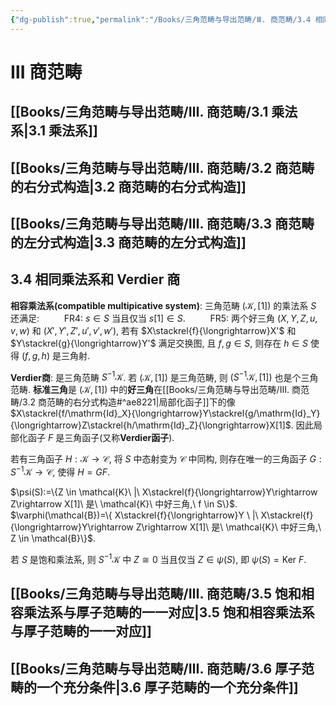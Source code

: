 ```yaml
---
{"dg-publish":true,"permalink":"/Books/三角范畴与导出范畴/Ⅲ. 商范畴/3.4 相同乘法系和 Verdier 商/","dgPassFrontmatter":true,"created":"2024-08-04T20:30:27.028+08:00","updated":"2024-08-04T22:38:00.920+08:00"}
---
```


# Ⅲ 商范畴

## [[Books/三角范畴与导出范畴/Ⅲ. 商范畴/3.1 乘法系\|3.1 乘法系]]
## [[Books/三角范畴与导出范畴/Ⅲ. 商范畴/3.2 商范畴的右分式构造\|3.2 商范畴的右分式构造]]
## [[Books/三角范畴与导出范畴/Ⅲ. 商范畴/3.3 商范畴的左分式构造\|3.3 商范畴的左分式构造]]
## 3.4 相同乘法系和 Verdier 商

**相容乘法系(compatible multipicative system)**: 三角范畴 $(\mathcal{K},[1])$ 的乘法系 $S$ 还满足:
$\qquad$ FR4:  $s \in S$ 当且仅当 $s[1] \in S$.
$\qquad$ FR5: 两个好三角 $(X,Y,Z,u,v,w)$ 和 $(X',Y',Z',u',v',w')$, 若有 $X\stackrel{f}{\longrightarrow}X'$ 和 $Y\stackrel{g}{\longrightarrow}Y'$ 满足交换图, 且 $f,g \in S$, 则存在 $h \in S$ 使得 $(f,g,h)$ 是三角射.

**Verdier商**: 是三角范畴 $S^{-1}\mathcal{K}$. 若 $(\mathcal{K},[1])$ 是三角范畴, 则 $(S^{-1}\mathcal{K},[1])$ 也是个三角范畴. **标准三角**是 $(\mathcal{K},[1])$ 中的**好三角**在[[Books/三角范畴与导出范畴/Ⅲ. 商范畴/3.2 商范畴的右分式构造#^ae8221\|局部化函子]]下的像 $X\stackrel{f/\mathrm{Id}_X}{\longrightarrow}Y\stackrel{g/\mathrm{Id}_Y}{\longrightarrow}Z\stackrel{h/\mathrm{Id}_Z}{\longrightarrow}X[1]$. 因此局部化函子 $F$ 是三角函子(又称**Verdier函子**).

若有三角函子 $H:\mathcal{K}\rightarrow \mathcal{C}$, 将 $S$ 中态射变为 $\mathcal{C}$ 中同构, 则存在唯一的三角函子 $G:S^{-1}\mathcal{K}\rightarrow \mathcal{C}$, 使得 $H=GF$.

 $\psi(S):=\{Z \in \mathcal{K}\ |\ X\stackrel{f}{\longrightarrow}Y\rightarrow Z\rightarrow X[1]\ 是\ \mathcal{K}\ 中好三角,\ f \in S\}$.
 $\varphi(\mathcal{B})=\{ X\stackrel{f}{\longrightarrow}Y \ |\ X\stackrel{f}{\longrightarrow}Y\rightarrow Z\rightarrow X[1]\ 是\ \mathcal{K}\ 中好三角,\ Z \in \mathcal{B}\}$.

若 $S$ 是饱和乘法系, 则 $S^{-1}\mathcal{K}$ 中 $Z\cong 0$ 当且仅当 $Z \in \psi(S)$, 即 $\psi(S)=\mathrm{Ker\ }F$.

## [[Books/三角范畴与导出范畴/Ⅲ. 商范畴/3.5 饱和相容乘法系与厚子范畴的一一对应\|3.5 饱和相容乘法系与厚子范畴的一一对应]]
## [[Books/三角范畴与导出范畴/Ⅲ. 商范畴/3.6 厚子范畴的一个充分条件\|3.6 厚子范畴的一个充分条件]]